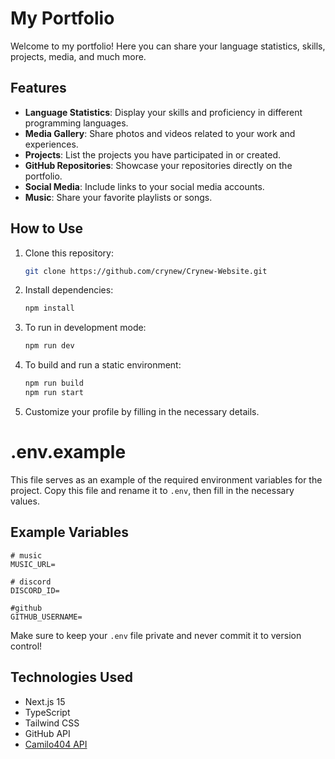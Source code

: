 # My Portfolio

Welcome to my portfolio! Here you can share your language statistics, skills, projects, media, and much more.

## Features

- **Language Statistics**: Display your skills and proficiency in different programming languages.
- **Media Gallery**: Share photos and videos related to your work and experiences.
- **Projects**: List the projects you have participated in or created.
- **GitHub Repositories**: Showcase your repositories directly on the portfolio.
- **Social Media**: Include links to your social media accounts.
- **Music**: Share your favorite playlists or songs.

## How to Use

1. Clone this repository:
   ```sh
   git clone https://github.com/crynew/Crynew-Website.git
   ```
2. Install dependencies:
   ```sh
   npm install
   ```
3. To run in development mode:
   ```sh
   npm run dev
   ```
4. To build and run a static environment:
   ```sh
   npm run build
   npm run start
   ```
5. Customize your profile by filling in the necessary details.

# .env.example

This file serves as an example of the required environment variables for the project. Copy this file and rename it to `.env`, then fill in the necessary values.

## Example Variables

```
# music
MUSIC_URL=

# discord
DISCORD_ID=

#github
GITHUB_USERNAME=
```

Make sure to keep your `.env` file private and never commit it to version control!

## Technologies Used

- Next.js 15
- TypeScript
- Tailwind CSS
- GitHub API
- [Camilo404 API](https://github.com/Camilo404)


